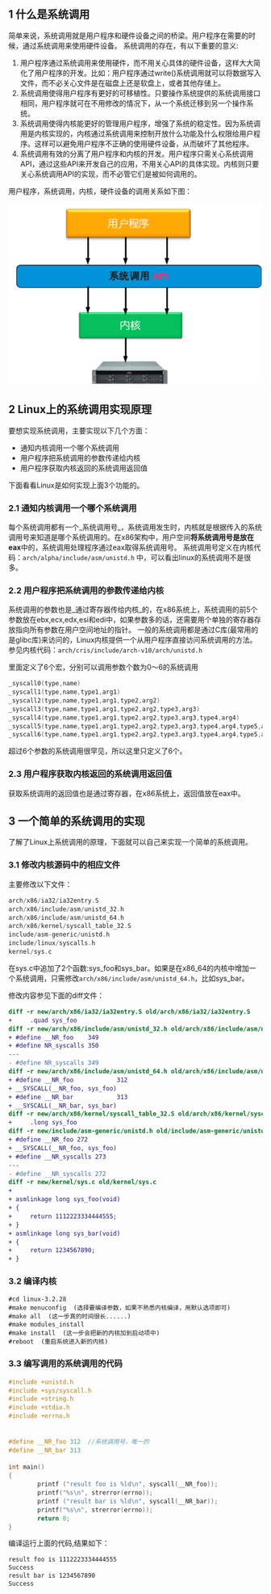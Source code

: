 
## 1 什么是系统调用

简单来说，系统调用就是用户程序和硬件设备之间的桥梁。用户程序在需要的时候，通过系统调用来使用硬件设备。
系统调用的存在，有以下重要的意义:

1. 用户程序通过系统调用来使用硬件，而不用关心具体的硬件设备，这样大大简化了用户程序的开发。比如：用户程序通过write()系统调用就可以将数据写入文件，而不必关心文件是在磁盘上还是软盘上，或者其他存储上。
2. 系统调用使得用户程序有更好的可移植性。只要操作系统提供的系统调用接口相同，用户程序就可在不用修改的情况下，从一个系统迁移到另一个操作系统。
3. 系统调用使得内核能更好的管理用户程序，增强了系统的稳定性。因为系统调用是内核实现的，内核通过系统调用来控制开放什么功能及什么权限给用户程序。这样可以避免用户程序不正确的使用硬件设备，从而破坏了其他程序。
4. 系统调用有效的分离了用户程序和内核的开发。用户程序只需关心系统调用API，通过这些API来开发自己的应用，不用关心API的具体实现。内核则只要关心系统调用API的实现，而不必管它们是被如何调用的。

用户程序，系统调用，内核，硬件设备的调用关系如下图：

![imgclip.png](.assets/1577889315635-3f279b4d-e7a9-406d-86a5-bbd68f9b2e1a.png)


## 2 Linux上的系统调用实现原理

要想实现系统调用，主要实现以下几个方面：

- 通知内核调用一个哪个系统调用
- 用户程序把系统调用的参数传递给内核
- 用户程序获取内核返回的系统调用返回值

下面看看Linux是如何实现上面3个功能的。


### 2.1 通知内核调用一个哪个系统调用

每个系统调用都有一个_系统调用号_，系统调用发生时，内核就是根据传入的系统调用号来知道是哪个系统调用的。在x86架构中，用户空间**将系统调用号是放在eax**中的，系统调用处理程序通过eax取得系统调用号。
系统调用号定义在内核代码：`arch/alpha/include/asm/unistd.h` 中，可以看出linux的系统调用不是很多。


### 2.2 用户程序把系统调用的参数传递给内核

系统调用的参数也是_通过寄存器传给内核_的，在x86系统上，系统调用的前5个参数放在ebx,ecx,edx,esi和edi中，如果参数多的话，还需要用个单独的寄存器存放指向所有参数在用户空间地址的指针。
一般的系统调用都是通过C库(最常用的是glibc库)来访问的，Linux内核提供一个从用户程序直接访问系统调用的方法。
参见内核代码：`arch/cris/include/arch-v10/arch/unistd.h`

里面定义了6个宏，分别可以调用参数个数为0～6的系统调用

```c
_syscall0(type,name)
_syscall1(type,name,type1,arg1)
_syscall2(type,name,type1,arg1,type2,arg2)
_syscall3(type,name,type1,arg1,type2,arg2,type3,arg3)
_syscall4(type,name,type1,arg1,type2,arg2,type3,arg3,type4,arg4)
_syscall5(type,name,type1,arg1,type2,arg2,type3,arg3,type4,arg4,type5,arg5)
_syscall6(type,name,type1,arg1,type2,arg2,type3,arg3,type4,arg4,type5,arg5,type6,arg6)
```

超过6个参数的系统调用很罕见，所以这里只定义了6个。


### 2.3 用户程序获取内核返回的系统调用返回值

获取系统调用的返回值也是通过寄存器，在x86系统上，返回值放在eax中。


## 3 一个简单的系统调用的实现

了解了Linux上系统调用的原理，下面就可以自己来实现一个简单的系统调用。


### 3.1 修改内核源码中的相应文件

主要修改以下文件：

```c
arch/x86/ia32/ia32entry.S
arch/x86/include/asm/unistd_32.h
arch/x86/include/asm/unistd_64.h
arch/x86/kernel/syscall_table_32.S
include/asm-generic/unistd.h
include/linux/syscalls.h
kernel/sys.c
```

在sys.c中追加了2个函数:sys_foo和sys_bar。如果是在x86_64的内核中增加一个系统调用，只需修改`arch/x86/include/asm/unistd_64.h`，比如sys_bar。

修改内容参见下面的diff文件：

```diff
diff -r new/arch/x86/ia32/ia32entry.S old/arch/x86/ia32/ia32entry.S
+     .quad sys_foo
diff -r new/arch/x86/include/asm/unistd_32.h old/arch/x86/include/asm/unistd_32.h
+ #define __NR_foo    349
+ #define NR_syscalls 350
---
- #define NR_syscalls 349
diff -r new/arch/x86/include/asm/unistd_64.h old/arch/x86/include/asm/unistd_64.h
+ #define __NR_foo            312
+ __SYSCALL(__NR_foo, sys_foo)
+ #define __NR_bar            313
+ __SYSCALL(__NR_bar, sys_bar)
diff -r new/arch/x86/kernel/syscall_table_32.S old/arch/x86/kernel/syscall_table_32.S
+     .long sys_foo
diff -r new/include/asm-generic/unistd.h old/include/asm-generic/unistd.h
+ #define __NR_foo 272
+ __SYSCALL(__NR_foo, sys_foo)
+ #define __NR_syscalls 273
---
- #define __NR_syscalls 272
diff -r new/kernel/sys.c old/kernel/sys.c
+ 
+ asmlinkage long sys_foo(void)
+ {
+     return 1112223334444555;
+ }
+ asmlinkage long sys_bar(void)
+ {
+     return 1234567890;
+ }
```


### 3.2 编译内核

```shell
#cd linux-3.2.28
#make menuconfig  (选择要编译参数，如果不熟悉内核编译，用默认选项即可)
#make all  (这一步真的时间很长......)
#make modules_install
#make install  (这一步会把新的内核加到启动项中)
#reboot  (重启系统进入新的内核)
```


### 3.3 编写调用的系统调用的代码

```c
#include +unistd.h
#include +sys/syscall.h
#include +string.h
#include +stdio.h
#include +errno.h


#define __NR_foo 312  //系统调用号，唯一的
#define __NR_bar 313

int main()
{
        printf ("result foo is %ld\n", syscall(__NR_foo));
        printf("%s\n", strerror(errno));
        printf ("result bar is %ld\n", syscall(__NR_bar));
        printf("%s\n", strerror(errno));
        return 0;
}
```

编译运行上面的代码,结果如下：

```
result foo is 1112223334444555
Success
result bar is 1234567890
Success
```
